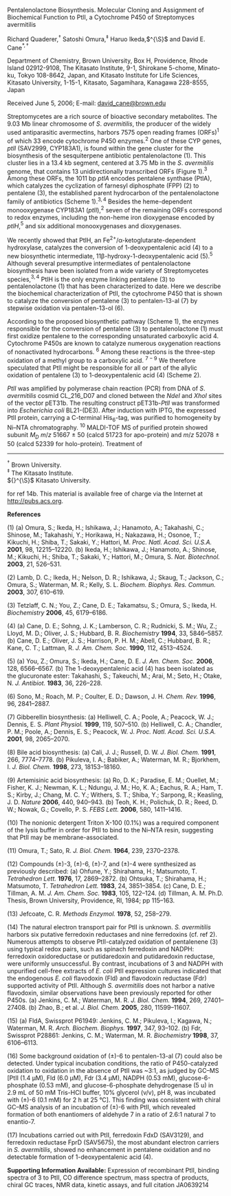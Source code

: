 
Pentalenolactone Biosynthesis. Molecular Cloning and Assignment of Biochemical Function to PtlI, a Cytochrome P450 of Streptomyces avermitilis

Richard Quaderer,$^{\dagger}$ Satoshi Omura,$^{\ddagger}$ Haruo Ikeda,$^{\S}$ and David E. Cane$^{*,\dagger}$

Department of Chemistry, Brown University, Box H, Providence, Rhode Island 02912-9108, The Kitasato Institute, 9-1, Shirokane 5-chome, Minato-ku, Tokyo 108-8642, Japan, and Kitasato Institute for Life Sciences, Kitasato University, 1-15-1, Kitasato, Sagamihara, Kanagawa 228-8555, Japan

Received June 5, 2006; E-mail: david_cane@brown.edu

Streptomycetes are a rich source of bioactive secondary metabolites. The 9.03 Mb linear chromosome of *S*. *avermitilis*, the producer of the widely used antiparasitic avermectins, harbors 7575 open reading frames (ORFs)${}^{1}$ of which 33 encode cytochrome P450 enzymes.${}^{2}$ One of these CYP genes, *ptlI* (SAV2999, CYP183A1), is found within the gene cluster for the biosynthesis of the sesquiterpene antibiotic pentalenolactone (1). This cluster lies in a 13.4 kb segment, centered at 3.75 Mb in the *S*. *avermitilis* genome, that contains 13 unidirectionally transcribed ORFs (Figure 1).${}^{3}$ Among these ORFs, the 1011 bp *ptlA* encodes pentalene synthase (PtlA), which catalyzes the cyclization of farnesyl diphosphate (FPP) (2) to pentalene (3), the established parent hydrocarbon of the pentalenolactone family of antibiotics (Scheme 1).${}^{3,4}$ Besides the heme-dependent monooxygenase CYP183A1 (*ptlI*),${}^{2}$ seven of the remaining ORFs correspond to redox enzymes, including the non-heme iron dioxygenase encoded by *ptlH*,${}^{5}$ and six additional monooxygenases and dioxygenases.

We recently showed that PtlH, an Fe${}^{2+}$/α-ketoglutarate-dependent hydroxylase, catalyzes the conversion of 1-deoxypentalenic acid (4) to a new biosynthetic intermediate, 11β-hydroxy-1-deoxypentalenic acid (5).${}^{5}$ Although several presumptive intermediates of pentalenolactone biosynthesis have been isolated from a wide variety of Streptomycetes species,${}^{3,4}$ PtlH is the only enzyme linking pentalene (3) to pentalenolactone (1) that has been characterized to date. Here we describe the biochemical characterization of PtlI, the cytochrome P450 that is shown to catalyze the conversion of pentalene (3) to pentalen-13-al (7) by stepwise oxidation via pentalen-13-ol (6).

According to the proposed biosynthetic pathway (Scheme 1), the enzymes responsible for the conversion of pentalene (3) to pentalenolactone (1) must first oxidize pentalene to the corresponding unsaturated carboxylic acid 4. Cytochrome P450s are known to catalyze numerous oxygenation reactions of nonactivated hydrocarbons. ${}^{6}$ Among these reactions is the three-step oxidation of a methyl group to a carboxylic acid. ${}^{7-9}$ We therefore speculated that PtlI might be responsible for all or part of the allylic oxidation of pentalene (3) to 1-deoxypentalenic acid (4) (Scheme 2).

*PtlI* was amplified by polymerase chain reaction (PCR) from DNA of *S*. *avermitilis* cosmid CL_216_D07 and cloned between the *NdeI* and *XhoI* sites of the vector pET31b. The resulting construct pET31b-*PtlI* was transformed into *Escherichia coli* BL21-(DE3). After induction with IPTG, the expressed PtlI protein, carrying a C-terminal His${}_{6}$-tag, was purified to homogeneity by Ni–NTA chromatography. ${}^{10}$ MALDI-TOF MS of purified protein showed subunit $M_{D}$ $m/z$ 51667 ± 50 (calcd 51723 for apo-protein) and $m/z$ 52078 ± 50 (calcd 52339 for holo-protein). Treatment of

---

${}^{\dagger}$ Brown University.  
${}^{\ddagger}$ The Kitasato Institute.  
${}^{\S}$ Kitasato University.

for ref 14b. This material is available free of charge via the Internet at http://pubs.acs.org.

**References**

(1) (a) Omura, S.; Ikeda, H.; Ishikawa, J.; Hanamoto, A.; Takahashi, C.; Shinose, M.; Takahashi, Y.; Horikawa, H.; Nakazawa, H.; Osonoe, T.; Kikuchi, H.; Shiba, T.; Sakaki, Y.; Hattori, M. *Proc. Natl. Acad. Sci. U.S.A.* **2001**, 98, 12215–12220. (b) Ikeda, H.; Ishikawa, J.; Hanamoto, A.; Shinose, M.; Kikuchi, H.; Shiba, T.; Sakaki, Y.; Hattori, M.; Omura, S. *Nat. Biotechnol.* **2003**, 21, 526–531.

(2) Lamb, D. C.; Ikeda, H.; Nelson, D. R.; Ishikawa, J.; Skaug, T.; Jackson, C.; Omura, S.; Waterman, M. R.; Kelly, S. L. *Biochem. Biophys. Res. Commun.* **2003**, 307, 610–619.

(3) Tetzlaff, C. N.; You, Z.; Cane, D. E.; Takamatsu, S.; Omura, S.; Ikeda, H. *Biochemistry* **2006**, 45, 6179–6186.

(4) (a) Cane, D. E.; Sohng, J. K.; Lamberson, C. R.; Rudnicki, S. M.; Wu, Z.; Lloyd, M. D.; Oliver, J. S.; Hubbard, B. R. *Biochemistry* **1994**, 33, 5846–5857. (b) Cane, D. E.; Oliver, J. S.; Harrison, P. H. M.; Abell, C.; Hubbard, B. R.; Kane, C. T.; Lattman, R. *J. Am. Chem. Soc.* **1990**, 112, 4513–4524.

(5) (a) You, Z.; Omura, S.; Ikeda, H.; Cane, D. E. *J. Am. Chem. Soc.* **2006**, 128, 6566–6567. (b) The 1-deoxypentalenic acid (4) has been isolated as the glucuronate ester: Takahashi, S.; Takeuchi, M.; Arai, M.; Seto, H.; Otake, N. *J. Antibiot.* **1983**, 36, 226–228.

(6) Sono, M.; Roach, M. P.; Coulter, E. D.; Dawson, J. H. *Chem. Rev.* **1996**, 96, 2841–2887.

(7) Gibberellin biosynthesis: (a) Helliwell, C. A.; Poole, A.; Peacock, W. J.; Dennis, E. S. *Plant Physiol.* **1999**, 119, 507–510. (b) Helliwell, C. A.; Chandler, P. M.; Poole, A.; Dennis, E. S.; Peacock, W. J. *Proc. Natl. Acad. Sci. U.S.A.* **2001**, 98, 2065–2070.

(8) Bile acid biosynthesis: (a) Cali, J. J.; Russell, D. W. *J. Biol. Chem.* **1991**, 266, 7774–7778. (b) Pikuleva, I. A.; Babiker, A.; Waterman, M. R.; Bjorkhem, I. *J. Biol. Chem.* **1998**, 273, 18153–18160.

(9) Artemisinic acid biosynthesis: (a) Ro, D. K.; Paradise, E. M.; Ouellet, M.; Fisher, K. J.; Newman, K. L.; Ndungu, J. M.; Ho, K. A.; Eachus, R. A.; Ham, T. S.; Kirby, J.; Chang, M. C. Y.; Withers, S. T.; Shiba, Y.; Sarpong, R.; Keasling, J. D. *Nature* **2006**, 440, 940–943. (b) Teoh, K. H.; Polichuk, D. R.; Reed, D. W.; Nowak, G.; Covello, P. S. *FEBS Lett.* **2006**, 580, 1411–1416.

(10) The nonionic detergent Triton X-100 (0.1%) was a required component of the lysis buffer in order for PtII to bind to the Ni–NTA resin, suggesting that PtII may be membrane-associated.

(11) Omura, T.; Sato, R. *J. Biol. Chem.* **1964**, 239, 2370–2378.

(12) Compounds (±)-3, (±)-6, (±)-7, and (±)-4 were synthesized as previously described: (a) Ohfune, Y.; Shirahama, H.; Matsumoto, T. *Tetrahedron Lett.* **1976**, 17, 2869–2872. (b) Ohtsuka, T.; Shirahama, H.; Matsumoto, T. *Tetrahedron Lett.* **1983**, 24, 3851–3854. (c) Cane, D. E.; Tillman, A. M. *J. Am. Chem. Soc.* **1983**, 105, 122–124. (d) Tillman, A. M. Ph.D. Thesis, Brown University, Providence, RI, 1984; pp 115–163.

(13) Jefcoate, C. R. *Methods Enzymol.* **1978**, 52, 258–279.

(14) The natural electron transport pair for PtII is unknown. *S. avermitilis* harbors six putative ferredoxin reductases and nine ferredoxins (cf. ref 2). Numerous attempts to observe PtII-catalyzed oxidation of pentalenene (3) using typical redox pairs, such as spinach ferredoxin and NADPH: ferredoxin oxidoreductase or putidaredoxin and putidaredoxin reductase, were uniformly unsuccessful. By contrast, incubations of 3 and NADPH with unpurified cell-free extracts of *E. coli* PtII expression cultures indicated that the endogenous *E. coli* flavodoxin (Fld) and flavodoxin reductase (Fdr) supported activity of PtII. Although *S. avermitilis* does not harbor a native flavodoxin, similar observations have been previously reported for other P450s. (a) Jenkins, C. M.; Waterman, M. R. *J. Biol. Chem.* **1994**, 269, 27401–27408. (b) Zhao, B.; et al. *J. Biol. Chem.* **2005**, 280, 11599–11607.

(15) (a) FldA, Swissprot P61949: Jenkins, C. M.; Pikuleva, I.; Kagawa, N.; Waterman, M. R. *Arch. Biochem. Biophys.* **1997**, 347, 93–102. (b) Fdr, Swissprot P28861: Jenkins, C. M.; Waterman, M. R. *Biochemistry* **1998**, 37, 6106–6113.

(16) Some background oxidation of (±)-6 to pentalen-13-al (7) could also be detected. Under typical incubation conditions, the ratio of P450-catalyzed oxidation to oxidation in the absence of PtII was ~3:1, as judged by GC–MS [PtII (1.4 μM), Fld (6.0 μM), Fdr (3.4 μM), NADPH (0.53 mM), glucose-6-phosphate (0.53 mM), and glucose-6-phosphate dehydrogenase (5 u) in 2.9 mL of 50 mM Tris-HCl buffer, 10% glycerol (v/v), pH 8, was incubated with (±)-6 (0.1 mM) for 2 h at 25 °C]. This finding was consistent with chiral GC–MS analysis of an incubation of (±)-6 with PtII, which revealed formation of both enantiomers of aldehyde 7 in a ratio of 2.6:1 natural 7 to enantio-7.

(17) Incubations carried out with PtII, ferredoxin FdxD (SAV3129), and ferredoxin reductase FprD (SAV5675), the most abundant electron carriers in *S. avermitilis*, showed no enhancement in pentalene oxidation and no detectable formation of 1-deoxypentalenic acid (4).

**Supporting Information Available:** Expression of recombinant PtII, binding spectra of 3 to PtII, CO difference spectrum, mass spectra of products, chiral GC traces, NMR data, kinetic assays, and full citation JA0639214
